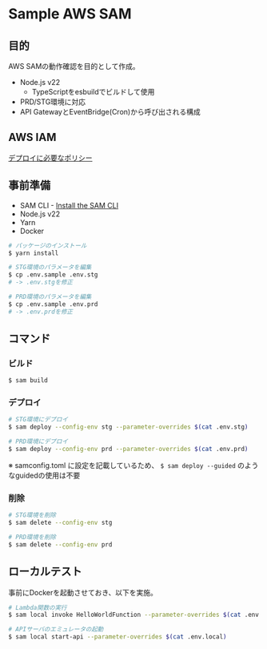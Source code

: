 # Sample AWS SAM

## 目的

AWS SAMの動作確認を目的として作成。

- Node.js v22
  - TypeScriptをesbuildでビルドして使用
- PRD/STG環境に対応
- API GatewayとEventBridge(Cron)から呼び出される構成

## AWS IAM

[デプロイに必要なポリシー](https://docs.aws.amazon.com/ja_jp/serverless-application-model/latest/developerguide/sam-permissions.html)

## 事前準備

- SAM CLI - [Install the SAM CLI](https://docs.aws.amazon.com/serverless-application-model/latest/developerguide/serverless-sam-cli-install.html)
- Node.js v22
- Yarn
- Docker

```sh
# パッケージのインストール
$ yarn install

# STG環境のパラメータを編集
$ cp .env.sample .env.stg
# -> .env.stgを修正

# PRD環境のパラメータを編集
$ cp .env.sample .env.prd
# -> .env.prdを修正
```

## コマンド

### ビルド

```sh
$ sam build
```

### デプロイ

```sh
# STG環境にデプロイ
$ sam deploy --config-env stg --parameter-overrides $(cat .env.stg)

# PRD環境にデプロイ
$ sam deploy --config-env prd --parameter-overrides $(cat .env.prd)
```

※ samconfig.toml に設定を記載しているため、 `$ sam deploy --guided` のようなguidedの使用は不要

### 削除

```sh
# STG環境を削除
$ sam delete --config-env stg

# PRD環境を削除
$ sam delete --config-env prd
```

## ローカルテスト

事前にDockerを起動させておき、以下を実施。

```sh
# Lambda関数の実行
$ sam local invoke HelloWorldFunction --parameter-overrides $(cat .env.local) --event events/apigateway.json

# APIサーバのエミュレータの起動
$ sam local start-api --parameter-overrides $(cat .env.local)
```
